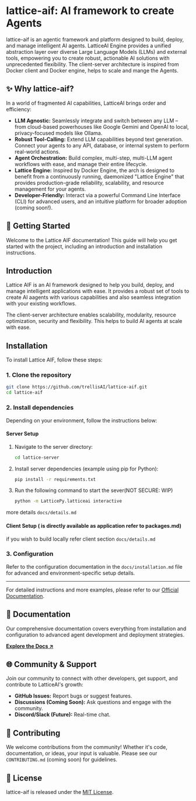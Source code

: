 # lattice-aif: AI framework to create Agents

lattice-aif is an agentic framework and platform designed to build, deploy, and manage intelligent AI agents. LatticeAI Engine provides a unified abstraction layer over diverse Large Language Models (LLMs) and external tools, empowering you to create robust, actionable AI solutions with unprecedented flexibility. The client-server architecture is inspired from Docker client and Docker engine, helps to scale and mange the Agents.

## ✨ Why lattice-aif?

In a world of fragmented AI capabilities, LatticeAI brings order and efficiency:

* **LLM Agnostic:** Seamlessly integrate and switch between any LLM – from cloud-based powerhouses like Google Gemini and OpenAI to local, privacy-focused models like Ollama.
* **Robust Tool-Calling:** Extend LLM capabilities beyond text generation. Connect your agents to any API, database, or internal system to perform real-world actions.
* **Agent Orchestration:** Build complex, multi-step, multi-LLM agent workflows with ease, and manage their entire lifecycle.
* **Lattice Engine:** Inspired by Docker Engine, the arch is designed to benefit from a continuously running, daemonized "Lattice Engine" that provides production-grade reliability, scalability, and resource management for your agents.
* **Developer-Friendly:** Interact via a powerful Command Line Interface (CLI) for advanced users, and an intuitive platform for broader adoption (coming soon!).


## 🚀 Getting Started

Welcome to the Lattice AIF documentation! This guide will help you get started with the project, including an introduction and installation instructions.

## Introduction

Lattice AIF is an AI framework designed to help you build, deploy, and manage intelligent applications with ease. It provides a robust set of tools to create AI aagents with various capabilities and also seamless integration with your existing workflows.

The client-server architecture enables scalability, modularity, resource optimization, security and flexibility. This helps to build AI agents at scale with ease.

## Installation

To install Lattice AIF, follow these steps:

### 1. Clone the repository

```bash
git clone https://github.com/trellisAI/lattice-aif.git
cd lattice-aif
```

### 2. Install dependencies

Depending on your environment, follow the instructions below:

#### Server Setup

1. Navigate to the server directory:

   ```bash
   cd lattice-server
   ```

2. Install server dependencies (example using pip for Python):

   ```bash
   pip install -r requirements.txt
   ```

3. Run the following command to start the sever(NOT SECURE: WIP)

   ```bash
   python -m LatticePy.latticeai interactive
   ```

more details `docs/details.md` 

#### Client Setup ( is directly available as application refer to packages.md)

if you wish to build locally refer client section `docs/details.md`


### 3. Configuration

Refer to the configuration documentation in the `docs/installation.md` file for advanced and environment-specific setup details.

---

For detailed instructions and more examples, please refer to our [Official Documentation]([(https://trellisai.github.io/lattice-aif/details.md)]).

## 📖 Documentation

Our comprehensive documentation covers everything from installation and configuration to advanced agent development and deployment strategies.

**[Explore the Docs ↗](https://trellisai.github.io/lattice-aif/details.md)**

## 🌐 Community & Support

Join our community to connect with other developers, get support, and contribute to LatticeAI's growth:

* **GitHub Issues:** Report bugs or suggest features.
* **Discussions (Coming Soon):** Ask questions and engage with the community.
* **Discord/Slack (Future):** Real-time chat.

## 🤝 Contributing

We welcome contributions from the community! Whether it's code, documentation, or ideas, your input is valuable. Please see our `CONTRIBUTING.md` (coming soon) for guidelines.

## 📄 License

lattice-aif is released under the [MIT License](LICENSE).
